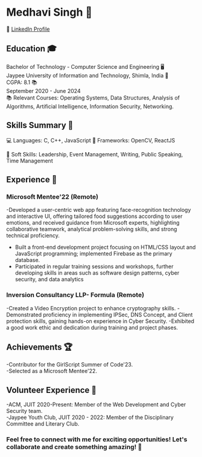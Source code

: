 # Medhavi Singh 🚀
💼 [LinkedIn Profile](https://www.linkedin.com/in/medhavi-singh-vm/) 
<!-- 👩‍💻 GitHub:[ GitHub Profile](https://github.com/MedhaviSingh) -->

## Education 🎓
Bachelor of Technology - Computer Science and Engineering 🖥️  
Jaypee University of Information and Technology, Shimla, India 🏫  
CGPA: 8.1 📚  
September 2020 - June 2024  
📚 Relevant Courses: Operating Systems, Data Structures, Analysis of Algorithms, Artificial Intelligence, Information Security, Networking.  

## Skills Summary 🌟
💻 Languages: C, C++, JavaScript 
🚀 Frameworks: OpenCV, ReactJS 
<!--🛠️ Tools: GIT, MySQL, VS Code, Android Studio, IntelliJ IDEA Ultimate  
🌐 Platforms: Linux, Web, Windows, AWS, WordPress-->  
🤝 Soft Skills: Leadership, Event Management, Writing, Public Speaking, Time Management  

## Experience 💼

### Microsoft Mentee'22 (Remote)  

-Developed a user-centric web app featuring face-recognition technology and interactive UI, offering tailored food suggestions according to user emotions, and received guidance from Microsoft experts, highlighting collaborative teamwork, analytical problem-solving skills, and strong technical proficiency.
- Built a front-end development project focusing on HTML/CSS layout and JavaScript programming; implemented Firebase as the primary database.
- Participated in regular training sessions and workshops, further developing skills in areas such as software design patterns, cyber security, and data analytics

### Inversion Consultancy LLP- Formula (Remote)

-Created a Video Encryption project to enhance cryptography skills.
-Demonstrated proficiency in implementing IPSec, DNS Concept, and Client protection skills, gaining hands-on experience in Cyber Security.
-Exhibited a good work ethic and dedication during training and project phases. 

## Achievements 🏆

-Contributor for the GirlScript Summer of Code'23.  
-Selected as a Microsoft Mentee'22.  

## Volunteer Experience 🤝  

-ACM, JUIT 2020-Present: Member of the Web Development and Cyber Security team.  
-Jaypee Youth Club, JUIT 2020 - 2022: Member of the Disciplinary Committee and Literary Club.  

### Feel free to connect with me for exciting opportunities! Let's collaborate and create something amazing! 🌟  
